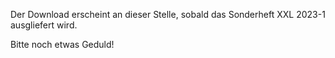 Der Download erscheint an dieser Stelle, sobald das Sonderheft XXL 2023-1 ausgliefert wird.

Bitte noch etwas Geduld!
